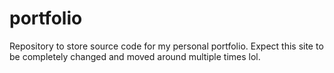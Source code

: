 # portfolio
Repository to store source code for my personal portfolio. Expect this site to be completely changed and moved around multiple times lol. 
